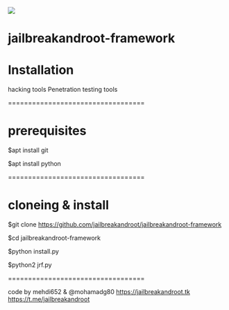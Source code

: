 <img src="https://jailbreakandroot.tk/images/imgf.jpg"></img>
# jailbreakandroot-framework

# Installation


hacking tools
Penetration testing tools

==================================
# prerequisites
$apt install git
   
$apt install python

==================================
# cloneing & install
$git clone https://github.com/jailbreakandroot/jailbreakandroot-framework
   
$cd jailbreakandroot-framework
   
$python install.py
   
$python2 jrf.py

==================================

code by mehdi652 & @mohamadg80
https://jailbreakandroot.tk
https://t.me/jailbreakandroot
